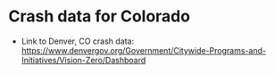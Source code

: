 # Crash data for Colorado

- Link to Denver, CO crash data: https://www.denvergov.org/Government/Citywide-Programs-and-Initiatives/Vision-Zero/Dashboard
